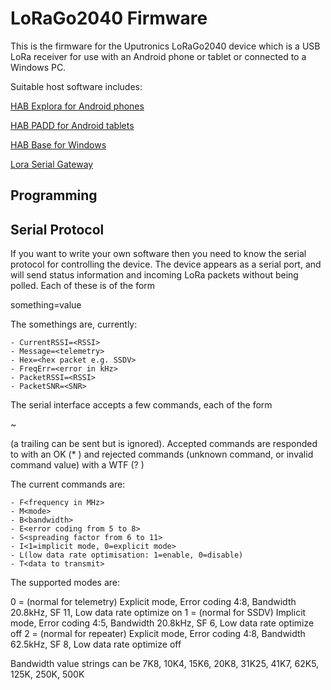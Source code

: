 # LoRaGo2040 Firmware

This is the firmware for the Uputronics LoRaGo2040 device which is a USB LoRa receiver for use with an Android phone or tablet or connected to a Windows PC.

Suitable host software includes:

[HAB Explora for Android phones](https://www.daveakerman.com/?page_id=2494)

[HAB PADD for Android tablets](https://www.daveakerman.com/?page_id=2552)

[HAB Base for Windows](http://www.daveakerman.com/?page_id=2760)

[Lora Serial Gateway](https://github.com/daveake/LoRaSerialGateway)



Programming
---------------





Serial Protocol
---------------

If you want to write your own software then you need to know the serial protocol for controlling the device.  The device appears as a serial port, and will send status information and incoming LoRa packets without being polled.  Each of these is of the form

something=value<CR><LF>

The somethings are, currently:

	- CurrentRSSI=<RSSI>
	- Message=<telemetry>
	- Hex=<hex packet e.g. SSDV>
	- FreqErr=<error in kHz>
	- PacketRSSI=<RSSI>
	- PacketSNR=<SNR>

The serial interface accepts a few commands, each of the form

~<command><value><CR>

(a trailing <LF> can be sent but is ignored).  Accepted commands are responded to with an OK (* <CR> <LF>) and rejected commands (unknown command, or invalid command value) with a WTF (? <CR> <LF>)

The current commands are:

	- F<frequency in MHz>
	- M<mode>
	- B<bandwidth>
	- E<error coding from 5 to 8>
	- S<spreading factor from 6 to 11>
	- I<1=implicit mode, 0=explicit mode>
	- L(low data rate optimisation: 1=enable, 0=disable)
	- T<data to transmit>

The supported modes are:

0 = (normal for telemetry)  Explicit mode, Error coding 4:8, Bandwidth 20.8kHz, SF 11, Low data rate optimize on
1 = (normal for SSDV)       Implicit mode, Error coding 4:5, Bandwidth 20.8kHz,  SF 6, Low data rate optimize off
2 = (normal for repeater)   Explicit mode, Error coding 4:8, Bandwidth 62.5kHz,  SF 8, Low data rate optimize off	

Bandwidth value strings can be 7K8, 10K4, 15K6, 20K8, 31K25, 41K7, 62K5, 125K, 250K, 500K

